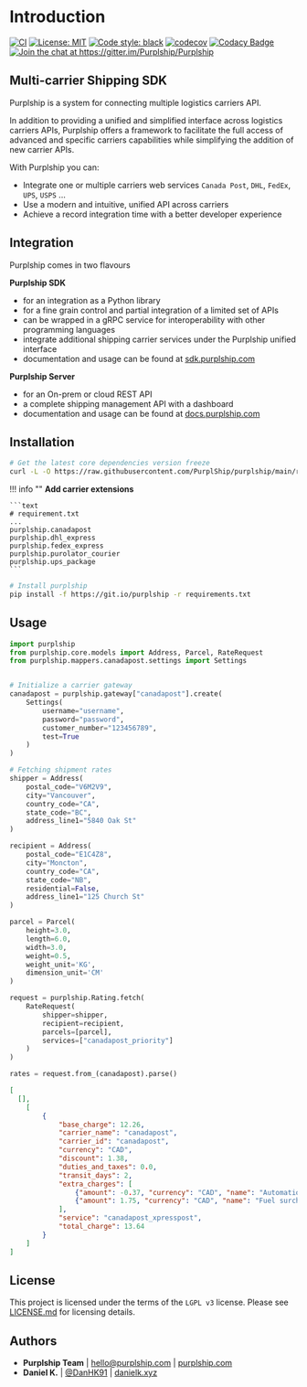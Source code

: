 # Introduction

<p>
    <a href="https://github.com/Purplship/Purplship/actions"><img src="https://github.com/Purplship/Purplship/workflows/PuprlShip/badge.svg" alt="CI" style="max-width:100%;"></a>
    <a href="https://opensource.org/licenses/MIT" rel="nofollow"><img src="https://img.shields.io/badge/License-MIT-blue.svg" alt="License: MIT" data-canonical-src="https://img.shields.io/badge/License-MIT-blue.svg" style="max-width:100%;"></a>
    <a href="https://github.com/python/black"><img src="https://img.shields.io/badge/code%20style-black-000000.svg" alt="Code style: black" style="max-width:100%;"></a>
    <a href="https://codecov.io/gh/Purplship/Purplship"><img src="https://codecov.io/gh/Purplship/Purplship/branch/main/graph/badge.svg" alt="codecov" style="max-width:100%;"></a>
    <a href="https://app.codacy.com/manual/DanH91/Purplship?utm_source=github.com&utm_medium=referral&utm_content=Purplship/Purplship&utm_campaign=Badge_Grade_Dashboard"><img src="https://api.codacy.com/project/badge/Grade/a57baa23a1ca4403a37a8b7134609709" alt="Codacy Badge" style="max-width:100%;"></a>
    <a href="https://gitter.im/Purplship/Purplship?utm_source=badge&utm_medium=badge&utm_campaign=pr-badge"><img src="https://badges.gitter.im/Purplship/purplship.svg" alt="Join the chat at https://gitter.im/Purplship/Purplship" style="max-width:100%;"></a>
</p>

## Multi-carrier Shipping SDK

Purplship is a system for connecting multiple logistics carriers API.

In addition to providing a unified and simplified interface across logistics carriers APIs, 
Purplship offers a framework to facilitate the full access of advanced and specific carriers capabilities 
while simplifying the addition of new carrier APIs.

With Purplship you can:

- Integrate one or multiple carriers web services `Canada Post`, `DHL`, `FedEx`, `UPS`, `USPS` ...
- Use a modern and intuitive, unified API across carriers
- Achieve a record integration time with a better developer experience


## Integration

Purplship comes in two flavours

**Purplship SDK**

  - for an integration as a Python library
  - for a fine grain control and partial integration of a limited set of APIs
  - can be wrapped in a gRPC service for interoperability with other programming languages
  - integrate additional shipping carrier services under the Purplship unified interface
  - documentation and usage can be found at [sdk.purplship.com](https://sdk.purplship.com)
 
**Purplship Server**

  - for an On-prem or cloud REST API
  - a complete shipping management API with a dashboard
  - documentation and usage can be found at [docs.purplship.com](https://docs.purplship.com)


## Installation

```bash
# Get the latest core dependencies version freeze
curl -L -O https://raw.githubusercontent.com/PurplShip/purplship/main/requirements.txt
```


!!! info ""
    **Add carrier extensions**
    
    ```text
    # requirement.txt
    ...
    purplship.canadapost
    purplship.dhl_express
    purplship.fedex_express
    purplship.purolator_courier
    purplship.ups_package
    ```

```bash
# Install purplship
pip install -f https://git.io/purplship -r requirements.txt
```

## Usage

```python
import purplship
from purplship.core.models import Address, Parcel, RateRequest
from purplship.mappers.canadapost.settings import Settings


# Initialize a carrier gateway
canadapost = purplship.gateway["canadapost"].create(
    Settings(
        username="username",
        password="password",
        customer_number="123456789",
        test=True
    )
)

# Fetching shipment rates
shipper = Address(
    postal_code="V6M2V9",
    city="Vancouver",
    country_code="CA",
    state_code="BC",
    address_line1="5840 Oak St"
)

recipient = Address(
    postal_code="E1C4Z8",
    city="Moncton",
    country_code="CA",
    state_code="NB",
    residential=False,
    address_line1="125 Church St"
)

parcel = Parcel(
    height=3.0,
    length=6.0,
    width=3.0,
    weight=0.5,
    weight_unit='KG',
    dimension_unit='CM'
)

request = purplship.Rating.fetch(
    RateRequest(
        shipper=shipper,
        recipient=recipient,
        parcels=[parcel],
        services=["canadapost_priority"]
    )
)

rates = request.from_(canadapost).parse()
```

```json
[
  [],
    [
        {
            "base_charge": 12.26,
            "carrier_name": "canadapost",
            "carrier_id": "canadapost",
            "currency": "CAD",
            "discount": 1.38,
            "duties_and_taxes": 0.0,
            "transit_days": 2,
            "extra_charges": [
                {"amount": -0.37, "currency": "CAD", "name": "Automation discount"},
                {"amount": 1.75, "currency": "CAD", "name": "Fuel surcharge"}
            ],
            "service": "canadapost_xpresspost",
            "total_charge": 13.64
        }
    ]
]
```

## License

This project is licensed under the terms of the `LGPL v3` license.
Please see [LICENSE.md](https://github.com/Purplship/Purplship/blob/master/LICENSE) for licensing details.


## Authors

- **Purplship Team** | hello@purplship.com | [purplship.com](https://purplship.com)
- **Daniel K.** | [@DanHK91](https://twitter.com/DanHK91) | [danielk.xyz](https://danielk.xyz/)
